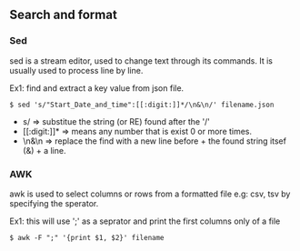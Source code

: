 ## Search and format

### Sed
sed is a stream editor, used to change text through its commands.
It is usually used to process line by line.

Ex1: find and extract a key value from json file.

`$ sed 's/"Start_Date_and_time":[[:digit:]]*/\n&\n/' filename.json`

* s/ => substitue the string (or RE) found after the '/'  
* [[:digit:]]* => means any number that is exist 0 or more times.
* \n&\n => replace the find with a new line before + the found string itsef (&) + a line.


### AWK

awk is used to select columns or rows from a formatted file e.g: csv, tsv by specifying the sperator.

Ex1: this will use ';' as a seprator and print the first columns only of a file   

`$ awk -F ";" '{print $1, $2}' filename` 
